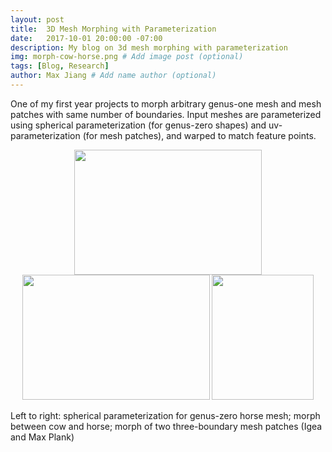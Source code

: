 ```yaml
---
layout: post
title:  3D Mesh Morphing with Parameterization
date:   2017-10-01 20:00:00 -07:00
description: My blog on 3d mesh morphing with parameterization 
img: morph-cow-horse.png # Add image post (optional)
tags: [Blog, Research]
author: Max Jiang # Add name author (optional)
---
```


One of my first year projects to morph arbitrary genus-one mesh and mesh patches with same number of boundaries. Input meshes are parameterized using spherical parameterization (for genus-zero shapes) and uv-parameterization (for mesh patches), and warped to match feature points. 

<center>
<img src="{{site.baseurl}}/assets/img/cmcf.gif" height="200" width="300"/>
<img src="{{site.baseurl}}/assets/img/horse_cow_morph.gif" height="200" width="300"/>
<img src="{{site.baseurl}}/assets/img/head_morph_cropped.gif" height="200" width="163"/>
</center>

Left to right: spherical parameterization for genus-zero horse mesh; morph between cow and horse; morph of two three-boundary mesh patches (Igea and Max Plank)

